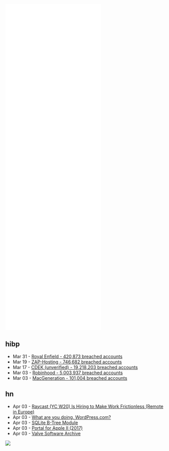![Metrics](https://raw.githubusercontent.com/phixion/phixion/master/metrics.svg)

## hibp

<!--
for https://github.com/phixion/phixion/blob/main/.github/workflows/feeds.yml
-->
<!--START_SECTION:haveibeenpwnd-->
- Mar 31 - [Royal Enfield - 420,873 breached accounts](https://haveibeenpwned.com/PwnedWebsites#RoyalEnfield)
- Mar 19 - [ZAP-Hosting - 746,682 breached accounts](https://haveibeenpwned.com/PwnedWebsites#ZAPHosting)
- Mar 17 - [CDEK (unverified) - 19,218,203 breached accounts](https://haveibeenpwned.com/PwnedWebsites#CDEK)
- Mar 03 - [Robinhood - 5,003,937 breached accounts](https://haveibeenpwned.com/PwnedWebsites#Robinhood)
- Mar 03 - [MacGeneration - 101,004 breached accounts](https://haveibeenpwned.com/PwnedWebsites#MacGeneration)
<!--END_SECTION:haveibeenpwnd-->

## hn

<!--
for https://github.com/phixion/phixion/blob/main/.github/workflows/feeds.yml
-->
<!--START_SECTION:hn-->
- Apr 03 - [Raycast (YC W20) Is Hiring to Make Work Frictionless (Remote in Europe)](https://raycast.com/careers)
- Apr 03 - [What are you doing, WordPress.com?](https://rootprivileges.net/2022/04/03/what-are-you-doing-wordpress-com/)
- Apr 03 - [SQLite B-Tree Module](https://sqlite.org/btreemodule.html)
- Apr 03 - [Portal for Apple II (2017)](http://www.deater.net/weave/vmwprod/portal/)
- Apr 03 - [Valve Software Archive](https://valvearchive.com)
<!--END_SECTION:hn-->

<!--
for https://yhype.me
-->
![](https://hit.yhype.me/github/profile?user_id=13013670)
